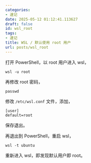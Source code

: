 ```yaml
---
categories:
- 速记
date: 2025-05-12 01:12:41.113627
draft: false
id: wsl_root
tags:
- 速记
title: WSL / 默认使用 root 用户
url: posts/wsl_root
---
```


打开 PowerShell，以 root 用户进入 wsl，

```
wsl -u root
```

再修改 root 密码，

```
passwd
```

修改 `/etc/wsl.conf` 文件，添加，

```
[user]
default=root
```

保存退出。

再退出到 PowerShell，重启 wsl，

```
wsl -t ubuntu
```

重新进入 wsl，即发现默认用户即 root。
